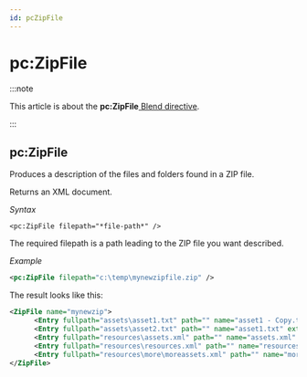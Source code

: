 ```yaml
---
id: pcZipFile
---
```


# pc:ZipFile




:::note

This article is about the **pc:ZipFile**[ Blend directive](/Repositories/Blend_directives).

:::

## **pc:ZipFile**

Produces a description of the files and folders found in a ZIP file.

Returns an XML document.

*Syntax*

```
<pc:ZipFile filepath="*file-path*" />
```

The required filepath is a path leading to the ZIP file you want described.

*Example*

```xml
<pc:ZipFile filepath="c:\temp\mynewzipfile.zip" />
```

The result looks like this:

```xml
<ZipFile name="mynewzip">
      <Entry fullpath="assets\asset1.txt" path="" name="asset1 - Copy.txt" ext=".txt" lastwrite="2019/0122112122" />
      <Entry fullpath="assets\asset2.txt" path="" name="asset1.txt" ext=".txt" lastwrite="2019/0122112122" />
      <Entry fullpath="resources\assets.xml" path="" name="assets.xml" ext=".xml" lastwrite="2019/0122113830" />
      <Entry fullpath="resources\resources.xml" path="" name="resources.xml" ext=".xml" lastwrite="2019/0122112222" />
      <Entry fullpath="resources\more\moreassets.xml" path="" name="moreassets.xml" ext=".xml" lastwrite="2019/0122113902" />
</ZipFile>
```

 